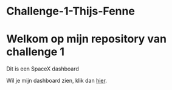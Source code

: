 # Challenge-1-Thijs-Fenne

# Welkom op mijn repository van challenge 1

Dit is een SpaceX dashboard

Wil je mijn dashboard zien, klik dan [hier](https://thijsfenne.github.io/Challenge-1-Thijs-Fenne/).

